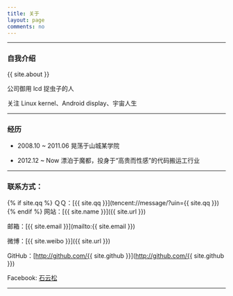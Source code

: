 ```yaml
---
title: 关于
layout: page
comments: no
---
```


---

### 自我介绍

{{ site.about }}

公司御用 lcd 捉虫子的人

关注 Linux kernel、Android display、宇宙人生


---

### 经历

* 2008.10 ~ 2011.06 晃荡于山城某学院

* 2012.12 ~ Now     漂泊于魔都，投身于“高贵而性感”的代码搬运工行业


----

### 联系方式：

{% if site.qq %}
ＱＱ：[{{ site.qq }}](tencent://message/?uin={{ site.qq }})
{% endif %}
网站：[{{ site.name }}]({{ site.url }})

邮箱：[{{ site.email }}](mailto:{{ site.email }})

微博：[{{ site.weibo }}]({{ site.url }})

GitHub：[http://github.com/{{ site.github }}](http://github.com/{{ site.github }})

Facebook: [石云松](https://www.facebook.com/json.shi)

----
